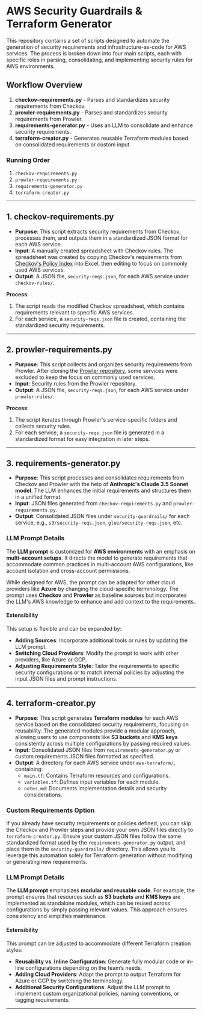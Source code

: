 # AWS Security Guardrails & Terraform Generator

This repository contains a set of scripts designed to automate the generation of security requirements and infrastructure-as-code for AWS services. The process is broken down into four main scripts, each with specific roles in parsing, consolidating, and implementing security rules for AWS environments. 

## Workflow Overview

1. **checkov-requirements.py** - Parses and standardizes security requirements from Checkov.
2. **prowler-requirements.py** - Parses and standardizes security requirements from Prowler.
3. **requirements-generator.py** - Uses an LLM to consolidate and enhance security requirements.
4. **terraform-creator.py** - Generates reusable Terraform modules based on consolidated requirements or custom input.

### Running Order

1. `checkov-requirements.py`
2. `prowler-requirements.py`
3. `requirements-generator.py`
4. `terraform-creator.py`

---

## 1. checkov-requirements.py

- **Purpose**: This script extracts security requirements from Checkov, processes them, and outputs them in a standardized JSON format for each AWS service.
- **Input**: A manually created spreadsheet with Checkov rules. The spreadsheet was created by copying Checkov's requirements from [Checkov's Policy Index](https://www.checkov.io/5.Policy%20Index/terraform.html) into Excel, then editing to focus on commonly used AWS services.
- **Output**: A JSON file, `security-reqs.json`, for each AWS service under `checkov-rules/`.

**Process**:
1. The script reads the modified Checkov spreadsheet, which contains requirements relevant to specific AWS services.
2. For each service, a `security-reqs.json` file is created, containing the standardized security requirements.

---

## 2. prowler-requirements.py

- **Purpose**: This script collects and organizes security requirements from Prowler. After cloning the [Prowler repository](https://github.com/prowler-cloud/prowler), some services were excluded to keep the focus on commonly used services.
- **Input**: Security rules from the Prowler repository.
- **Output**: A JSON file, `security-reqs.json`, for each AWS service under `prowler-rules/`.

**Process**:
1. The script iterates through Prowler's service-specific folders and collects security rules.
2. For each service, a `security-reqs.json` file is generated in a standardized format for easy integration in later steps.

---

## 3. requirements-generator.py

- **Purpose**: This script processes and consolidates requirements from Checkov and Prowler with the help of **Anthropic's Claude 3.5 Sonnet model**. The LLM enhances the initial requirements and structures them in a unified format.
- **Input**: JSON files generated from `checkov-requirements.py` and `prowler-requirements.py`.
- **Output**: Consolidated JSON files under `security-guardrails/` for each service, e.g., `s3/security-reqs.json`, `glue/security-reqs.json`, etc.

### LLM Prompt Details

The **LLM prompt** is customized for **AWS environments** with an emphasis on **multi-account setups**. It directs the model to generate requirements that accommodate common practices in multi-account AWS configurations, like account isolation and cross-account permissions. 

While designed for AWS, the prompt can be adapted for other cloud providers like **Azure** by changing the cloud-specific terminology. The prompt uses **Checkov** and **Prowler** as baseline sources but incorporates the LLM's AWS knowledge to enhance and add context to the requirements. 

#### Extensibility

This setup is flexible and can be expanded by:
- **Adding Sources**: Incorporate additional tools or rules by updating the LLM prompt.
- **Switching Cloud Providers**: Modify the prompt to work with other providers, like Azure or GCP.
- **Adjusting Requirements Style**: Tailor the requirements to specific security configurations or to match internal policies by adjusting the input JSON files and prompt instructions.

---

## 4. terraform-creator.py

- **Purpose**: This script generates **Terraform modules** for each AWS service based on the consolidated security requirements, focusing on reusability. The generated modules provide a modular approach, allowing users to use components like **S3 buckets** and **KMS keys** consistently across multiple configurations by passing required values.
- **Input**: Consolidated JSON files from `requirements-generator.py` or custom requirements JSON files formatted as specified.
- **Output**: A directory for each AWS service under `aws-terraform/`, containing:
  - `main.tf`: Contains Terraform resources and configurations.
  - `variables.tf`: Defines input variables for each module.
  - `notes.md`: Documents implementation details and security considerations.

### Custom Requirements Option

If you already have security requirements or policies defined, you can skip the Checkov and Prowler steps and provide your own JSON files directly to `terraform-creator.py`. Ensure your custom JSON files follow the same standardized format used by the `requirements-generator.py` output, and place them in the `security-guardrails/` directory. This allows you to leverage this automation solely for Terraform generation without modifying or generating new requirements.

### LLM Prompt Details

The **LLM prompt** emphasizes **modular and reusable code**. For example, the prompt ensures that resources such as **S3 buckets** and **KMS keys** are implemented as standalone modules, which can be reused across configurations by simply passing relevant values. This approach ensures consistency and simplifies maintenance.

#### Extensibility

This prompt can be adjusted to accommodate different Terraform creation styles:
- **Reusability vs. Inline Configuration**: Generate fully modular code or in-line configurations depending on the team’s needs.
- **Adding Cloud Providers**: Adapt the prompt to output Terraform for Azure or GCP by switching the terminology.
- **Additional Security Configurations**: Adjust the LLM prompt to implement custom organizational policies, naming conventions, or tagging requirements.

---
